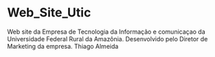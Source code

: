 # Web_Site_Utic
Web site da Empresa de Tecnologia da Informação e comunicaçao da Universidade Federal Rural da Amazônia. Desenvolvido pelo Diretor de Marketing da empresa. Thiago Almeida

